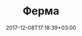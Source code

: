 ---
title: "Ферма"
date: 2017-12-08T17:18:39+03:00
tag: "wiki"
info:
    one: "устройство"
    two: "Ферма (farm) — устройство, предназначенное для добычи/майнинга криптовалюты."
---